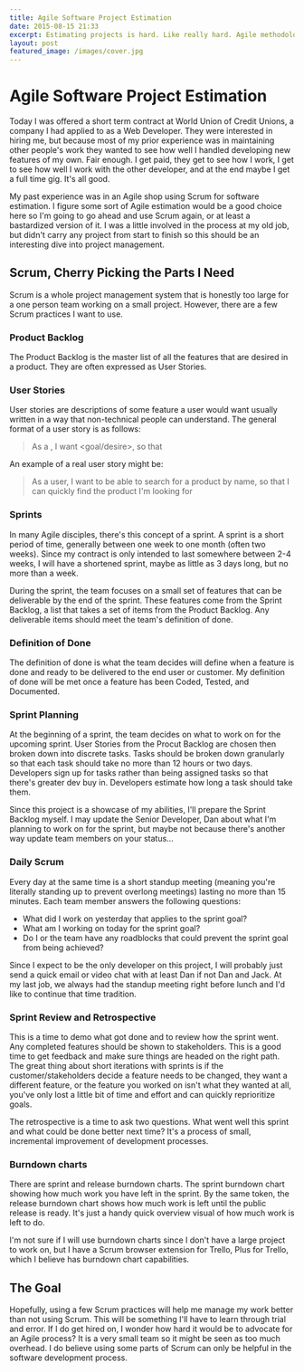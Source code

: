 ```yaml
---
title: Agile Software Project Estimation
date: 2015-08-15 21:33
excerpt: Estimating projects is hard. Like really hard. Agile methodologies like Scrum take into account how bad humans generally are at estimating and build a process for rapidly delivering high quality software despite that.
layout: post
featured_image: /images/cover.jpg
---
```


# Agile Software Project Estimation #

Today I was offered a short term contract at World Union of Credit Unions, a company I had applied to as a Web Developer. They were interested in hiring me, but because most of my prior experience was in maintaining other people's work they wanted to see how well I handled developing new features of my own. Fair enough. I get paid, they get to see how I work, I get to see how well I work with the other developer, and at the end maybe I get a full time gig. It's all good.

My past experience was in an Agile shop using Scrum for software estimation. I figure some sort of Agile estimation would be a good choice here so I'm going to go ahead and use Scrum again, or at least a bastardized version of it. I was a little involved in the process at my old job, but didn't carry any project from start to finish so this should be an interesting dive into project management.

## Scrum, Cherry Picking the Parts I Need ##

Scrum is a whole project management system that is honestly too large for a one person team working on a small project. However, there are a few Scrum practices I want to use.

### Product Backlog ###

The Product Backlog is the master list of all the features that are desired in a product. They are often expressed as User Stories.

### User Stories ###

User stories are descriptions of some feature a user would want usually written in a way that non-technical people can understand. The general format of a user story is as follows:

> As a <role>, I want <goal/desire>, so that <benefit>

An example of a real user story might be:

> As a user, I want to be able to search for a product by name, so that I can quickly find the product I'm looking for

### Sprints ###

In many Agile disciples, there's this concept of a sprint. A sprint is a short period of time, generally between one week to one month (often two weeks). Since my contract is only intended to last somewhere between 2-4 weeks, I will have a shortened sprint, maybe as little as 3 days long, but no more than a week.

During the sprint, the team focuses on a small set of features that can be deliverable by the end of the sprint. These features come from the Sprint Backlog, a list that takes a set of items from the Product Backlog. Any deliverable items should meet the team's definition of done.

### Definition of Done ###

The definition of done is what the team decides will define when a feature is done and ready to be delivered to the end user or customer. My definition of done will be met once a feature has been Coded, Tested, and Documented.

### Sprint Planning ###

At the beginning of a sprint, the team decides on what to work on for the upcoming sprint. User Stories from the Procut Backlog are chosen then broken down into discrete tasks. Tasks should be broken down granularly so that each task should take no more than 12 hours or two days. Developers sign up for tasks rather than being assigned tasks so that there's greater dev buy in. Developers estimate how long a task should take them.

Since this project is a showcase of my abilities, I'll prepare the Sprint Backlog myself. I may update the Senior Developer, Dan about what I'm planning to work on for the sprint, but maybe not because there's another way update team members on your status...

### Daily Scrum ###

Every day at the same time is a short standup meeting (meaning you're literally standing up to prevent overlong meetings) lasting no more than 15 minutes. Each team member answers the following questions:

- What did I work on yesterday that applies to the sprint goal?
- What am I working on today for the sprint goal?
- Do I or the team have any roadblocks that could prevent the sprint goal from being achieved?

Since I expect to be the only developer on this project, I will probably just send a quick email or video chat with at least Dan if not Dan and Jack. At my last job, we always had the standup meeting right before lunch and I'd like to continue that time tradition.

### Sprint Review and Retrospective ###

This is a time to demo what got done and to review how the sprint went. Any completed features should be shown to stakeholders. This is a good time to get feedback and make sure things are headed on the right path. The great thing about short iterations with sprints is if the customer/stakeholders decide a feature needs to be changed, they want a different feature, or the feature you worked on isn't what they wanted at all, you've only lost a little bit of time and effort and can quickly reprioritize goals.

The retrospective is a time to ask two questions. What went well this sprint and what could be done better next time? It's a process of small, incremental improvement of development processes.

### Burndown charts ###

There are sprint and release burndown charts. The sprint burndown chart showing how much work you have left in the sprint. By the same token, the release burndown chart shows how much work is left until the public release is ready. It's just a handy quick overview visual of how much work is left to do.

I'm not sure if I will use burndown charts since I don't have a large project to work on, but I have a Scrum browser extension for Trello, Plus for Trello, which I believe has burndown chart capabilities.

## The Goal ##

Hopefully, using a few Scrum practices will help me manage my work better than not using Scrum. This will be something I'll have to learn through trial and error. If I do get hired on, I wonder how hard it would be to advocate for an Agile process? It is a very small team so it might be seen as too much overhead. I do believe using some parts of Scrum can only be helpful in the software development process.